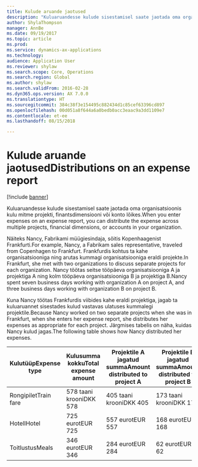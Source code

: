 ```yaml
---
title: Kulude aruande jaotused
description: "Kuluaruandesse kulude sisestamisel saate jaotada oma organisatsioonis kulu mitme projekti, juriidilise isiku või konto lõikes."
author: ShylaThompson
manager: AnnBe
ms.date: 09/19/2017
ms.topic: article
ms.prod: 
ms.service: dynamics-ax-applications
ms.technology: 
audience: Application User
ms.reviewer: shylaw
ms.search.scope: Core, Operations
ms.search.region: Global
ms.author: shylaw
ms.search.validFrom: 2016-02-28
ms.dyn365.ops.version: AX 7.0.0
ms.translationtype: HT
ms.sourcegitcommit: 384c38f3e154495c882434d1c85cef63396cd897
ms.openlocfilehash: 00d051a8f644a6a0bedb0acc3eaac9a3dd1109e7
ms.contentlocale: et-ee
ms.lasthandoff: 08/15/2018

---
```


# <a name="distributions-on-an-expense-report"></a><span data-ttu-id="1fc10-103">Kulude aruande jaotused</span><span class="sxs-lookup"><span data-stu-id="1fc10-103">Distributions on an expense report</span></span>

[!include [banner](../includes/banner.md)]

<span data-ttu-id="1fc10-104"> Kuluaruandesse kulude sisestamisel saate jaotada oma organisatsioonis kulu mitme projekti, finantsdimensiooni või konto lõikes.</span><span class="sxs-lookup"><span data-stu-id="1fc10-104">When you enter expenses on an expense report, you can distribute the expense across multiple projects, financial dimensions, or accounts in your organization.</span></span>

<span data-ttu-id="1fc10-105">Näiteks Nancy, Fabrikami müügiesindaja, sõitis Kopenhaagenist Frankfurti.</span><span class="sxs-lookup"><span data-stu-id="1fc10-105">For example, Nancy, a Fabrikam sales representative, traveled from Copenhagen to Frankfurt.</span></span> <span data-ttu-id="1fc10-106">Frankfurdis kohtus ta kahe organisatsiooniga ning arutas kummagi organisatsiooniga eraldi projekte.</span><span class="sxs-lookup"><span data-stu-id="1fc10-106">In Frankfurt, she met with two organizations to discuss separate projects for each organization.</span></span> <span data-ttu-id="1fc10-107">Nancy töötas seitse tööpäeva organisatsiooniga A ja projektiga A ning kolm tööpäeva organisatsiooniga B ja projektiga B.</span><span class="sxs-lookup"><span data-stu-id="1fc10-107">Nancy spent seven business days working with organization A on project A, and three business days working with organization B on project B.</span></span>

<span data-ttu-id="1fc10-108">Kuna Nancy töötas Frankfurdis viibides kahe eraldi projektiga, jagab ta kuluaruannet sisestades kulud vastavas ulatuses kummalegi projektile.</span><span class="sxs-lookup"><span data-stu-id="1fc10-108">Because Nancy worked on two separate projects when she was in Frankfurt, when she enters her expense report, she distributes her expenses as appropriate for each project.</span></span> <span data-ttu-id="1fc10-109">Järgmises tabelis on näha, kuidas Nancy kulud jagas.</span><span class="sxs-lookup"><span data-stu-id="1fc10-109">The following table shows how Nancy distributed her expenses.</span></span>


| <span data-ttu-id="1fc10-110">Kulutüüp</span><span class="sxs-lookup"><span data-stu-id="1fc10-110">Expense type</span></span> | <span data-ttu-id="1fc10-111">Kulusumma kokku</span><span class="sxs-lookup"><span data-stu-id="1fc10-111">Total expense amount</span></span>|<span data-ttu-id="1fc10-112">Projektile A jagatud summa</span><span class="sxs-lookup"><span data-stu-id="1fc10-112">Amount distributed to project A</span></span>| <span data-ttu-id="1fc10-113">Projektile B jagatud summa</span><span class="sxs-lookup"><span data-stu-id="1fc10-113">Amount distributed to project B</span></span> |
|--------------|---------------------|-------------------------------|---------------------------------|
|<span data-ttu-id="1fc10-114">Rongipilet</span><span class="sxs-lookup"><span data-stu-id="1fc10-114">Train fare</span></span>   |<span data-ttu-id="1fc10-115">578 taani krooni</span><span class="sxs-lookup"><span data-stu-id="1fc10-115">DKK 578</span></span>              |<span data-ttu-id="1fc10-116">405 taani krooni</span><span class="sxs-lookup"><span data-stu-id="1fc10-116">DKK 405</span></span>                        |<span data-ttu-id="1fc10-117">173 taani krooni</span><span class="sxs-lookup"><span data-stu-id="1fc10-117">DKK 173</span></span>                          |
|<span data-ttu-id="1fc10-118">Hotell</span><span class="sxs-lookup"><span data-stu-id="1fc10-118">Hotel</span></span>         |<span data-ttu-id="1fc10-119">725 eurot</span><span class="sxs-lookup"><span data-stu-id="1fc10-119">EUR 725</span></span>              |<span data-ttu-id="1fc10-120">557 eurot</span><span class="sxs-lookup"><span data-stu-id="1fc10-120">EUR 557</span></span>                        |<span data-ttu-id="1fc10-121">168 eurot</span><span class="sxs-lookup"><span data-stu-id="1fc10-121">EUR 168</span></span>                          |
|<span data-ttu-id="1fc10-122">Toitlustus</span><span class="sxs-lookup"><span data-stu-id="1fc10-122">Meals</span></span>         |<span data-ttu-id="1fc10-123">346 eurot</span><span class="sxs-lookup"><span data-stu-id="1fc10-123">EUR 346</span></span>              |<span data-ttu-id="1fc10-124">284 eurot</span><span class="sxs-lookup"><span data-stu-id="1fc10-124">EUR 284</span></span>                        |<span data-ttu-id="1fc10-125">62 eurot</span><span class="sxs-lookup"><span data-stu-id="1fc10-125">EUR 62</span></span>                           |


